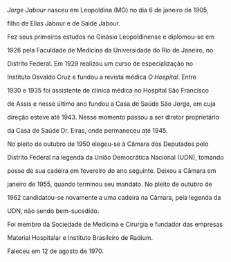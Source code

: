 

*Jorge Jabour* nasceu em Leopoldina (MG) no dia 6 de janeiro de 1905,

filho de Elias Jabour e de Saide Jabour.



Fez seus primeiros estudos no Ginásio Leopoldinense e diplomou-se em

1926 pela Faculdade de Medicina da Universidade do Rio de Janeiro, no

Distrito Federal. Em 1929 realizou um curso de especialização no

Instituto Osvaldo Cruz e fundou a revista médica *O Hospital*. Entre

1930 e 1935 foi assistente de clínica médica no Hospital São Francisco

de Assis e nesse último ano fundou a Casa de Saúde São Jorge, em cuja

direção esteve até 1943. Nesse momento passou a ser diretor proprietário

da Casa de Saúde Dr. Eiras, onde permaneceu até 1945.



No pleito de outubro de 1950 elegeu-se à Câmara dos Deputados pelo

Distrito Federal na legenda da União Democrática Nacional (UDN), tomando

posse de sua cadeira em fevereiro do ano seguinte. Deixou a Câmara em

janeiro de 1955, quando terminou seu mandato. No pleito de outubro de

1962 candidatou-se novamente a uma cadeira na Câmara, pela legenda da

UDN, não sendo bem-sucedido.



Foi membro da Sociedade de Medicina e Cirurgia e fundador das empresas

Material Hospitalar e Instituto Brasileiro de Radium.



Faleceu em 12 de agosto de 1970.



